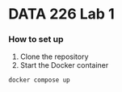 # DATA 226 Lab 1

### How to set up
1. Clone the repository
2. Start the Docker container
```bash
docker compose up
```

